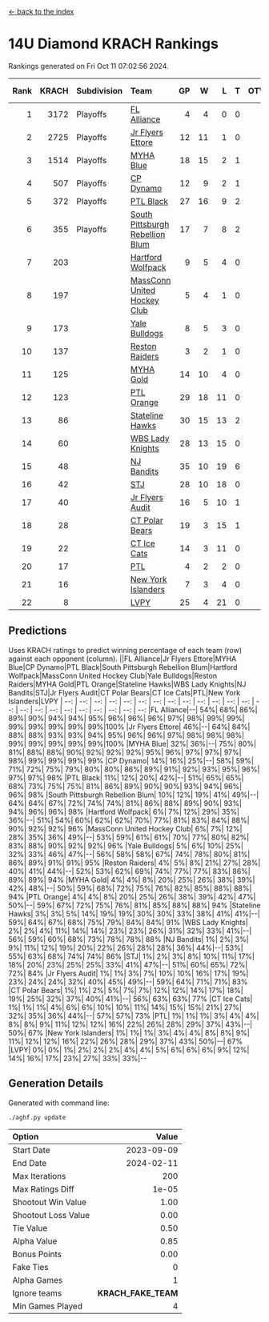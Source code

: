 [<- back to the index](readme.md)
# 14U Diamond KRACH Rankings
Rankings generated on Fri Oct 11 07:02:56 2024.

Rank|KRACH|Subdivision|Team|GP|W|L|T|OTW|OTL|SoS|Exp Wins|Win Diff
---:|---:|:---|:---|---:|---:|---:|---:|---:|---:|---:|---:|---:
1|3172|Playoffs|[FL Alliance](https://gamesheetstats.com/seasons/3663/teams/156905/schedule)|4|4|0|0|0|0|104|4.8|-0.0
2|2725|Playoffs|[Jr Flyers Ettore](https://gamesheetstats.com/seasons/3663/teams/140817/schedule)|12|11|1|0|0|1|303|11.9|0.0
3|1514|Playoffs|[MYHA Blue](https://gamesheetstats.com/seasons/3663/teams/140816/schedule)|18|15|2|1|2|0|338|16.4|0.0
4|507|Playoffs|[CP Dynamo](https://gamesheetstats.com/seasons/3663/teams/140823/schedule)|12|9|2|1|0|0|220|10.4|0.0
5|372|Playoffs|[PTL Black](https://gamesheetstats.com/seasons/3663/teams/140815/schedule)|27|16|9|2|1|0|657|17.8|-0.0
6|355|Playoffs|[South Pittsburgh Rebellion Blum](https://gamesheetstats.com/seasons/3663/teams/140812/schedule)|17|7|8|2|0|0|905|8.9|0.0
7|203||[Hartford Wolfpack](https://gamesheetstats.com/seasons/3663/teams/140814/schedule)|9|5|4|0|0|1|303|5.9|0.0
8|197||[MassConn United Hockey Club](https://gamesheetstats.com/seasons/3663/teams/140810/schedule)|5|4|1|0|0|0|59|4.9|0.0
9|173||[Yale Bulldogs](https://gamesheetstats.com/seasons/3663/teams/156906/schedule)|8|5|3|0|1|0|133|5.9|0.0
10|137||[Reston Raiders](https://gamesheetstats.com/seasons/3663/teams/140829/schedule)|3|2|1|0|0|0|108|2.9|0.0
11|125||[MYHA Gold](https://gamesheetstats.com/seasons/3663/teams/140824/schedule)|14|10|4|0|0|1|59|10.9|0.0
12|123||[PTL Orange](https://gamesheetstats.com/seasons/3663/teams/140821/schedule)|29|18|11|0|1|1|148|18.9|0.0
13|86||[Stateline Hawks](https://gamesheetstats.com/seasons/3663/teams/140813/schedule)|30|15|13|2|1|1|237|16.9|0.0
14|60||[WBS Lady Knights](https://gamesheetstats.com/seasons/3663/teams/140825/schedule)|28|13|15|0|0|0|278|13.9|0.0
15|48||[NJ Bandits](https://gamesheetstats.com/seasons/3663/teams/140811/schedule)|35|10|19|6|1|0|361|13.9|0.0
16|42||[STJ](https://gamesheetstats.com/seasons/3663/teams/140822/schedule)|28|10|18|0|1|1|214|10.9|0.0
17|40||[Jr Flyers Audit](https://gamesheetstats.com/seasons/3663/teams/140819/schedule)|16|5|10|1|0|0|126|6.4|0.0
18|28||[CT Polar Bears](https://gamesheetstats.com/seasons/3663/teams/140818/schedule)|19|3|15|1|0|0|682|4.4|0.0
19|22||[CT Ice Cats](https://gamesheetstats.com/seasons/3663/teams/140826/schedule)|14|3|11|0|0|2|197|3.9|0.0
20|17||[PTL](https://gamesheetstats.com/seasons/3663/teams/140827/schedule)|4|2|2|0|0|0|19|2.9|0.0
21|16||[New York Islanders](https://gamesheetstats.com/seasons/3663/teams/140832/schedule)|7|3|4|0|0|0|36|3.9|0.0
22|8||[LVPY](https://gamesheetstats.com/seasons/3663/teams/140820/schedule)|25|4|21|0|0|0|57|4.9|0.0

## Predictions
Uses KRACH ratings to predict winning percentage of each team (row) against each opponent (column).
||FL Alliance|Jr Flyers Ettore|MYHA Blue|CP Dynamo|PTL Black|South Pittsburgh Rebellion Blum|Hartford Wolfpack|MassConn United Hockey Club|Yale Bulldogs|Reston Raiders|MYHA Gold|PTL Orange|Stateline Hawks|WBS Lady Knights|NJ Bandits|STJ|Jr Flyers Audit|CT Polar Bears|CT Ice Cats|PTL|New York Islanders|LVPY
| --: | --: | --: | --: | --: | --: | --: | --: | --: | --: | --: | --: | --: | --: | --: | --: | --: | --: | --: | --: | --: | --: | --: 
|FL Alliance|--| 54%| 68%| 86%| 89%| 90%| 94%| 94%| 95%| 96%| 96%| 96%| 97%| 98%| 99%| 99%| 99%| 99%| 99%| 99%| 99%|100%
|Jr Flyers Ettore| 46%|--| 64%| 84%| 88%| 88%| 93%| 93%| 94%| 95%| 96%| 96%| 97%| 98%| 98%| 98%| 99%| 99%| 99%| 99%| 99%|100%
|MYHA Blue| 32%| 36%|--| 75%| 80%| 81%| 88%| 88%| 90%| 92%| 92%| 92%| 95%| 96%| 97%| 97%| 97%| 98%| 99%| 99%| 99%| 99%
|CP Dynamo| 14%| 16%| 25%|--| 58%| 59%| 71%| 72%| 75%| 79%| 80%| 80%| 86%| 89%| 91%| 92%| 93%| 95%| 96%| 97%| 97%| 98%
|PTL Black| 11%| 12%| 20%| 42%|--| 51%| 65%| 65%| 68%| 73%| 75%| 75%| 81%| 86%| 89%| 90%| 90%| 93%| 94%| 96%| 96%| 98%
|South Pittsburgh Rebellion Blum| 10%| 12%| 19%| 41%| 49%|--| 64%| 64%| 67%| 72%| 74%| 74%| 81%| 86%| 88%| 89%| 90%| 93%| 94%| 96%| 96%| 98%
|Hartford Wolfpack|  6%|  7%| 12%| 29%| 35%| 36%|--| 51%| 54%| 60%| 62%| 62%| 70%| 77%| 81%| 83%| 84%| 88%| 90%| 92%| 92%| 96%
|MassConn United Hockey Club|  6%|  7%| 12%| 28%| 35%| 36%| 49%|--| 53%| 59%| 61%| 61%| 70%| 77%| 80%| 82%| 83%| 88%| 90%| 92%| 92%| 96%
|Yale Bulldogs|  5%|  6%| 10%| 25%| 32%| 33%| 46%| 47%|--| 56%| 58%| 58%| 67%| 74%| 78%| 80%| 81%| 86%| 89%| 91%| 91%| 95%
|Reston Raiders|  4%|  5%|  8%| 21%| 27%| 28%| 40%| 41%| 44%|--| 52%| 53%| 62%| 69%| 74%| 77%| 77%| 83%| 86%| 89%| 89%| 94%
|MYHA Gold|  4%|  4%|  8%| 20%| 25%| 26%| 38%| 39%| 42%| 48%|--| 50%| 59%| 68%| 72%| 75%| 76%| 82%| 85%| 88%| 88%| 94%
|PTL Orange|  4%|  4%|  8%| 20%| 25%| 26%| 38%| 39%| 42%| 47%| 50%|--| 59%| 67%| 72%| 75%| 76%| 81%| 85%| 88%| 88%| 94%
|Stateline Hawks|  3%|  3%|  5%| 14%| 19%| 19%| 30%| 30%| 33%| 38%| 41%| 41%|--| 59%| 64%| 67%| 68%| 75%| 79%| 84%| 84%| 91%
|WBS Lady Knights|  2%|  2%|  4%| 11%| 14%| 14%| 23%| 23%| 26%| 31%| 32%| 33%| 41%|--| 56%| 59%| 60%| 68%| 73%| 78%| 78%| 88%
|NJ Bandits|  1%|  2%|  3%|  9%| 11%| 12%| 19%| 20%| 22%| 26%| 28%| 28%| 36%| 44%|--| 53%| 55%| 63%| 68%| 74%| 74%| 86%
|STJ|  1%|  2%|  3%|  8%| 10%| 11%| 17%| 18%| 20%| 23%| 25%| 25%| 33%| 41%| 47%|--| 51%| 60%| 65%| 72%| 72%| 84%
|Jr Flyers Audit|  1%|  1%|  3%|  7%| 10%| 10%| 16%| 17%| 19%| 23%| 24%| 24%| 32%| 40%| 45%| 49%|--| 59%| 64%| 71%| 71%| 83%
|CT Polar Bears|  1%|  1%|  2%|  5%|  7%|  7%| 12%| 12%| 14%| 17%| 18%| 19%| 25%| 32%| 37%| 40%| 41%|--| 56%| 63%| 63%| 77%
|CT Ice Cats|  1%|  1%|  1%|  4%|  6%|  6%| 10%| 10%| 11%| 14%| 15%| 15%| 21%| 27%| 32%| 35%| 36%| 44%|--| 57%| 57%| 73%
|PTL|  1%|  1%|  1%|  3%|  4%|  4%|  8%|  8%|  9%| 11%| 12%| 12%| 16%| 22%| 26%| 28%| 29%| 37%| 43%|--| 50%| 67%
|New York Islanders|  1%|  1%|  1%|  3%|  4%|  4%|  8%|  8%|  9%| 11%| 12%| 12%| 16%| 22%| 26%| 28%| 29%| 37%| 43%| 50%|--| 67%
|LVPY|  0%|  0%|  1%|  2%|  2%|  2%|  4%|  4%|  5%|  6%|  6%|  6%|  9%| 12%| 14%| 16%| 17%| 23%| 27%| 33%| 33%|--

## Generation Details

Generated with command line:
```
./aghf.py update
```

| Option | Value |
| :----- | ----: |
| Start Date | 2023-09-09 |
| End Date | 2024-02-11 |
| Max Iterations | 200 |
| Max Ratings Diff | 1e-05 |
| Shootout Win Value | 1.00 |
| Shootout Loss Value | 0.00 |
| Tie Value | 0.50 |
| Alpha Value | 0.85 |
| Bonus Points | 0.00 |
| Fake Ties | 0 |
| Alpha Games | 1 |
| Ignore teams | __KRACH_FAKE_TEAM__ |
| Min Games Played | 4 |

